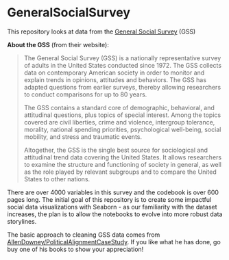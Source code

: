 # GeneralSocialSurvey
This repository looks at data from the [General Social Survey](https://gss.norc.org/) (GSS) 

<b>About the GSS</b> (from their website):

<blockquote>
<p>The General Social Survey (GSS) is a nationally representative survey of adults in the United States conducted since 1972. The GSS collects data on contemporary American society in order to monitor and explain trends in opinions, attitudes and behaviors. The GSS has adapted questions from earlier surveys, thereby allowing researchers to conduct comparisons for up to 80 years.

<p>The GSS contains a standard core of demographic, behavioral, and attitudinal questions, plus topics of special interest. Among the topics covered are civil liberties, crime and violence, intergroup tolerance, morality, national spending priorities, psychological well-being, social mobility, and stress and traumatic events.

<p>Altogether, the GSS is the single best source for sociological and attitudinal trend data covering the United States. It allows researchers to examine the structure and functioning of society in general, as well as the role played by relevant subgroups and to compare the United States to other nations.
</blockquote>

There are over 4000 variables in this survey and the codebook is over 600 pages long. The initial goal of this repository is to create some impactful social data visualizations with Seaborn - as our familiarity with the dataset increases, the plan is to allow the notebooks to evolve into more robust data storylines.

The basic approach to cleaning GSS data comes from [AllenDowney/PoliticalAlignmentCaseStudy](https://github.com/AllenDowney/PoliticalAlignmentCaseStudy). If you like what he has done, go buy one of his books to show your appreciation!
